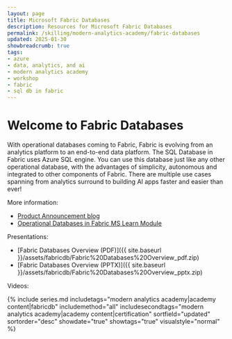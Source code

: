 ```yaml
---
layout: page
title: Microsoft Fabric Databases
description: Resources for Microsoft Fabric Databases
permalink: /skilling/modern-analytics-academy/fabric-databases
updated: 2025-01-30
showbreadcrumb: true
tags:
- azure
- data, analytics, and ai
- modern analytics academy
- workshop
- fabric
- sql db in fabric
---
```


# Welcome to Fabric Databases

With operational databases coming to Fabric, Fabric is evolving from an analytics platform to an end-to-end data platform. The SQL Database in Fabric uses Azure SQL engine. You can use this database just like any other operational database, with the advantages of simplicity, autonomous and integrated to other components of Fabric. There are multiple use cases spanning from analytics surround to building AI apps faster and easier than ever!

More information:

* [Product Announcement blog](https://blog.fabric.microsoft.com/en-us/blog/announcing-sql-database-in-microsoft-fabric-public-preview?ft=All)
* [Operational Databases in Fabric MS Learn Module](https://learn.microsoft.com/en-us/training/paths/implement-operational-databases-in-microsoft-fabric/?ocid=fabricdb_prodanna_blog_azdata)

Presentations:

* [Fabric Databases Overview (PDF)]({{ site.baseurl }}/assets/fabricdb/Fabric%20Databases%20Overview_pdf.zip) 
* [Fabric Databases Overview (PPTX)]({{ site.baseurl }}/assets/fabricdb/Fabric%20Databases%20Overview_pptx.zip) 

Videos:

{% include series.md 
    includetags="modern analytics academy|academy content|fabricdb" includemethod="all" 
    includesecondtags="modern analytics academy|academy content|certification" 
    sortfield="updated" sortorder="desc" showdate="true" showtags="true"
    visualstyle="normal"
%}